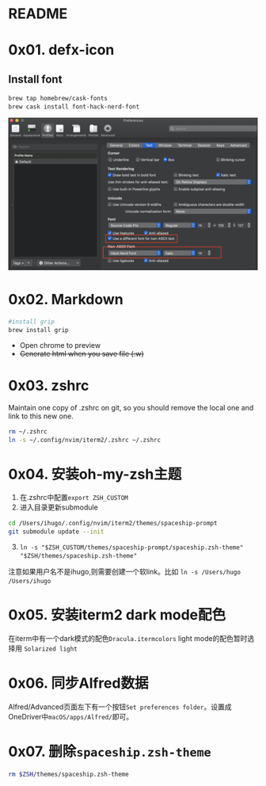 # README

# 0x01. defx-icon
## Install font

```bash
brew tap homebrew/cask-fonts
brew cask install font-hack-nerd-font
```

![install-font.png](images/install-font.png)

# 0x02. Markdown

```bash
#install grip
brew install grip
```

- <c-m> Open chrome to preview
- ~~Generate html when you save file (:w)~~

# 0x03. zshrc
Maintain one copy of .zshrc on git, so you should remove the local one and link to this new one.

```bash 
rm ~/.zshrc
ln -s ~/.config/nvim/iterm2/.zshrc ~/.zshrc
```

# 0x04. 安装oh-my-zsh主题

1. 在.zshrc中配置`export ZSH_CUSTOM`
2. 进入目录更新submodule
```bash
cd /Users/ihugo/.config/nvim/iterm2/themes/spaceship-prompt
git submodule update --init
```
3. `ln -s "$ZSH_CUSTOM/themes/spaceship-prompt/spaceship.zsh-theme" "$ZSH/themes/spaceship.zsh-theme"`

注意如果用户名不是ihugo,则需要创建一个软link。比如 `ln -s /Users/hugo /Users/ihugo`

# 0x05. 安装iterm2 dark mode配色

在iterm中有一个dark模式的配色`Dracula.itermcolors`
light mode的配色暂时选择用 `Solarized light`

# 0x06. 同步Alfred数据
Alfred/Advanced页面左下有一个按钮`Set preferences folder`。设置成OneDriver中`macOS/apps/Alfred/`即可。

# 0x07. 删除`spaceship.zsh-theme`
```bash
rm $ZSH/themes/spaceship.zsh-theme
```

